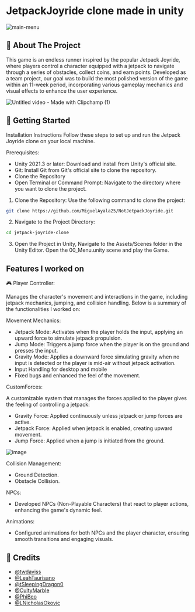 # JetpackJoyride clone made in unity

![main-menu](https://github.com/MiguelAyala25/NotJetpackJoyride/assets/108642172/f6c858dc-a1ed-4b54-8810-6480bde15f6d)

## 📝 About The Project

This game is an endless runner inspired by the popular Jetpack Joyride, where players control a character equipped with a jetpack to navigate through a series of obstacles, collect coins, and earn points. Developed as a team project, our goal was to build the most polished version of the game within an 11-week period, incorporating various gameplay mechanics and visual effects to enhance the user experience.

![Untitled video - Made with Clipchamp (1)](https://github.com/MiguelAyala25/NotJetpackJoyride/assets/108642172/a8d1b005-2c6e-45ef-b48c-92ae5ad6e6a8)


## 📖 Getting Started

Installation Instructions
Follow these steps to set up and run the Jetpack Joyride clone on your local machine.

Prerequisites:

- Unity 2021.3 or later: Download and install from Unity's official site.
- Git: Install Git from Git's official site to clone the repository.
- Clone the Repository
- Open Terminal or Command Prompt: Navigate to the directory where you want to clone the project.

1.  Clone the Repository: Use the following command to clone the project:

```bash
git clone https://github.com/MiguelAyala25/NotJetpackJoyride.git
```
2.  Navigate to the Project Directory:
```bash
cd jetpack-joyride-clone
```

3.  Open the Project in Unity, Navigate to the Assets/Scenes folder in the Unity Editor. Open the 00_Menu.unity scene and play the Game.

## Features I worked on

🎮 Player Controller:

Manages the character's movement and interactions in the game, including jetpack mechanics, jumping, and collision handling. Below is a summary of the functionalities I    worked on:

Movement Mechanics:

- Jetpack Mode: Activates when the player holds the input, applying an upward force to simulate jetpack propulsion.
- Jump Mode: Triggers a jump force when the player is on the ground and presses the input.
- Gravity Mode: Applies a downward force simulating gravity when no input is detected or the player is mid-air without jetpack activation.
- Input Handling for desktop and mobile
- Fixed bugs and enhanced the feel of the movement.

CustomForces:

A customizable system that manages the forces applied to the player gives the feeling of controlling a jetpack:
- Gravity Force: Applied continuously unless jetpack or jump forces are active.
- Jetpack Force: Applied when jetpack is enabled, creating upward movement.
- Jump Force: Applied when a jump is initiated from the ground.
  
 ![image](https://github.com/MiguelAyala25/NotJetpackJoyride/assets/108642172/4498c127-9394-4dc9-b26c-c627ddbed9c0)



Collision Management:

- Ground Detection.
- Obstacle Collision.

NPCs:

- Developed NPCs (Non-Playable Characters) that react to player actions, enhancing the game's dynamic feel.

Animations:

- Configured animations for both NPCs and the player character, ensuring smooth transitions and engaging visuals.

## 📜 Credits
- [@twdaviss](https://github.com/twdaviss)
- [@LeahTaurisano](https://github.com/LeahTaurisano)
- [@tSleepingDragon0](https://github.com/SleepingDragon0)
- [@CultyMarble](https://github.com/CultyMarble)
- [@PhiBeo](https://github.com/PhiBeo)
- [@LNicholasOkovic](https://github.com/NicholasOkovic)
